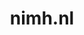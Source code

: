 ---
layout: post
title: "nimh.nl"
internal_url: "/dutchgov/nimh.nl.html"
subdomains_count: 5
all_subdomains_count: 5
urls_count: 5
ssl_rank: 0
http_rank: 70.4
url_link: /data/nimh.nl/urls.txt
all_subdomains_link: /data/nimh.nl/all_subdomains.txt
subdomains_link: /data/nimh.nl/subdomains.txt
categories: dutchgov
---